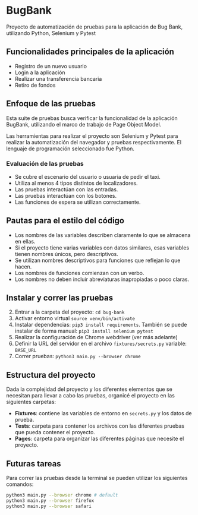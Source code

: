 # BugBank

Proyecto de automatización de pruebas para la aplicación de Bug Bank, utilizando Python, Selenium y Pytest

## Funcionalidades principales de la aplicación

* Registro de un nuevo usuario
* Login a la aplicación
* Realizar una transferencia bancaria
* Retiro de fondos

## Enfoque de las pruebas

Esta suite de pruebas busca verificar la funcionalidad de la aplicación BugBank,  utilizando el marco de trabajo de Page Object Model.

Las herramientas para realizar el proyecto son Selenium y Pytest para realizar la automatización del navegador y pruebas respectivamente. El lenguaje de programación seleccionado fue Python.

<!-- Se crearon dos clases para separar la lógica de las pruebas. **_UrbanRoutesPage_** es la clase que guarda los selectores y acciones a realizar en la página. _**TestUrbanRoutes**_ es la clase donde se desarrollarán las pruebas y la verificación de la información. -->

### Evaluación de las pruebas
* Se cubre el escenario del usuario o usuaria de pedir el taxi.
* Utiliza al menos 4 tipos distintos de localizadores.
* Las pruebas interactúan con las entradas.
* Las pruebas interactúan con los botones.
* Las funciones de espera se utilizan correctamente.

## Pautas para el estilo del código

* Los nombres de las variables describen claramente lo que se almacena en ellas.
* Si el proyecto tiene varias variables con datos similares, esas variables tienen nombres únicos, pero descriptivos.
* Se utilizan nombres descriptivos para funciones que reflejan lo que hacen.
* Los nombres de funciones comienzan con un verbo.
* Los nombres no deben incluir abreviaturas inapropiadas o poco claras.

## Instalar y correr las pruebas
<!-- 1. Clonar este proyecto: `git clone git@github.com:` -->
2. Entrar a la carpeta del proyecto: `cd bug-bank`
3. Activar entorno virtual `source venv/bin/activate`
4. Instalar dependencias: `pip3 install requirements`. También se puede instalar de forma manual: `pip3 install selenium pytest`
5. Realizar la configuración de Chrome webdriver (ver más adelante)
6. Definir la URL del servidor en el archivo `fixtures/secrets.py` variable: `BASE_URL`
7. Correr pruebas: `python3 main.py --browser chrome`

<!-- ### Configuración de Chrome webdriver

Durante las pruebas se debe de agregar algunas características extras al driver. El código base de este proyecto incluía
la siguiente configuración para obtener el código del teléfono:
```py
from selenium.webdriver.common.desired_capabilities import DesiredCapabilities
chrome_options.add_experimental_option("perfLoggingPrefs", {'enableNetwork': True, 'enablePage': True})
capabilities = DesiredCapabilities.CHROME
capabilities["goog:loggingPrefs"] = {'performance': 'ALL'}
```
Sin embargo, al momento de incluirlo en la instancia del driver, generó un error. Debido a esto, se tiene que realizar la configuración de las `DesiredCapabilities` directamente en el código, agregando esta configuración en la clase `DesiredCapabilities` que se encuentra en el archivo desired_capabilities.py.

La ruta completa para acceder al archivo es: selenium > webdriver > common > desired_capabilities.py.

Dentro de la clase DesiredCapabilities, agregar la siguiente configuración para la constante CHROME:
```py
    CHROME = {
        "browserName": "chrome",
        "goog:loggingPrefs": {'performance': 'ALL'}
    }
``` -->

## Estructura del proyecto
Dada la complejidad del proyecto y los diferentes elementos que se necesitan para llevar a cabo las pruebas, organicé el proyecto en las siguientes carpetas:
* **Fixtures**: contiene las variables de entorno en `secrets.py` y los datos de prueba.
* **Tests**: carpeta para contener los archivos con las diferentes pruebas que pueda contener el proyecto.
* **Pages**: carpeta para organizar las diferentes páginas que necesite el proyecto.
<!-- * **Utils**: contiene diferentes archivos utilizados para interceptar las respuestas en la red, hechas a la API de la aplicación que gestiona los viajes. -->

## Futuras tareas

<!-- * Realizar la configuración para gestionar la configuración de Firefox y Safari, permitiendo la intercepción de las peticiones, y obteniendo el código telefónico.
Las pruebas pueden correr en tres navegadores diferentes en caso de ser necesario: Chrome, Firefox y Safari.
La implementación de las pruebas en Firefox y Safari no está terminada, por lo que es una tarea a completar para futuros sprints. Sin embargo, es una funcionalidad interesante para pruebas que quise incluir. -->
Para correr las pruebas desde la terminal se pueden utilizar los siguientes comandos:
```sh
python3 main.py --browser chrome # default
python3 main.py --browser firefox
python3 main.py --browser safari
```
